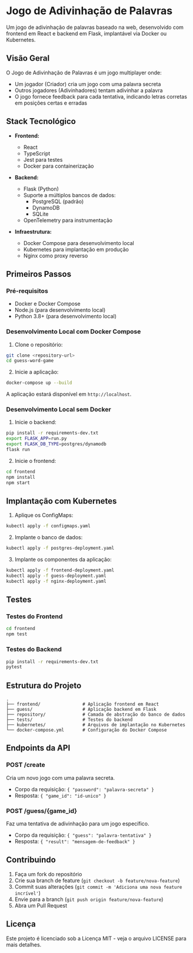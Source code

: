 # Jogo de Adivinhação de Palavras

Um jogo de adivinhação de palavras baseado na web, desenvolvido com frontend em React e backend em Flask, implantável via Docker ou Kubernetes.

## Visão Geral

O Jogo de Adivinhação de Palavras é um jogo multiplayer onde:
- Um jogador (Criador) cria um jogo com uma palavra secreta
- Outros jogadores (Adivinhadores) tentam adivinhar a palavra
- O jogo fornece feedback para cada tentativa, indicando letras corretas em posições certas e erradas

## Stack Tecnológico

- **Frontend:**
  - React
  - TypeScript
  - Jest para testes
  - Docker para containerização

- **Backend:**
  - Flask (Python)
  - Suporte a múltiplos bancos de dados:
    - PostgreSQL (padrão)
    - DynamoDB
    - SQLite
  - OpenTelemetry para instrumentação

- **Infraestrutura:**
  - Docker Compose para desenvolvimento local
  - Kubernetes para implantação em produção
  - Nginx como proxy reverso

## Primeiros Passos

### Pré-requisitos

- Docker e Docker Compose
- Node.js (para desenvolvimento local)
- Python 3.8+ (para desenvolvimento local)

### Desenvolvimento Local com Docker Compose

1. Clone o repositório:
```bash
git clone <repository-url>
cd guess-word-game
```

2. Inicie a aplicação:
```bash
docker-compose up --build
```

A aplicação estará disponível em `http://localhost`.

### Desenvolvimento Local sem Docker

1. Inicie o backend:
```bash
pip install -r requirements-dev.txt
export FLASK_APP=run.py
export FLASK_DB_TYPE=postgres/dynamodb
flask run
```

2. Inicie o frontend:
```bash
cd frontend
npm install
npm start
```

## Implantação com Kubernetes

1. Aplique os ConfigMaps:
```bash
kubectl apply -f configmaps.yaml
```

2. Implante o banco de dados:
```bash
kubectl apply -f postgres-deployment.yaml
```

3. Implante os componentes da aplicação:
```bash
kubectl apply -f frontend-deployment.yaml
kubectl apply -f guess-deployment.yaml
kubectl apply -f nginx-deployment.yaml
```

## Testes

### Testes do Frontend
```bash
cd frontend
npm test
```

### Testes do Backend
```bash
pip install -r requirements-dev.txt
pytest
```

## Estrutura do Projeto

```
.
├── frontend/                # Aplicação frontend em React
├── guess/                   # Aplicação backend em Flask
├── repository/              # Camada de abstração do banco de dados
├── tests/                   # Testes do backend
├── kubernetes/              # Arquivos de implantação no Kubernetes
└── docker-compose.yml       # Configuração do Docker Compose
```

## Endpoints da API

### POST /create
Cria um novo jogo com uma palavra secreta.
- Corpo da requisição: `{ "password": "palavra-secreta" }`
- Resposta: `{ "game_id": "id-unico" }`

### POST /guess/{game_id}
Faz uma tentativa de adivinhação para um jogo específico.
- Corpo da requisição: `{ "guess": "palavra-tentativa" }`
- Resposta: `{ "result": "mensagem-de-feedback" }`

## Contribuindo

1. Faça um fork do repositório
2. Crie sua branch de feature (`git checkout -b feature/nova-feature`)
3. Commit suas alterações (`git commit -m 'Adiciona uma nova feature incrível'`)
4. Envie para a branch (`git push origin feature/nova-feature`)
5. Abra um Pull Request

## Licença

Este projeto é licenciado sob a Licença MIT - veja o arquivo LICENSE para mais detalhes.